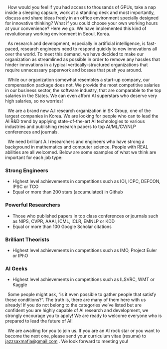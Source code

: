 &nbsp;&nbsp;How would you feel if you had access to thousands of GPUs, take a nap inside a sleeping capsule, work at a standing desk and most importantly, discuss and share ideas freely in an office environment specially designed for innovative thinking? What if you could choose your own working hours at your convenience? Here we go. We have implemented this kind of revolutionary working environment in Seoul, Korea.

&nbsp;&nbsp;As research and development, especially in artificial intelligence, is fast-paced, research engineers need to respond quickly to new innovations all over the world. To meet this demand, we have decided to make our organization as streamlined as possible in order to remove any hassles that hinder innovations in a typical vertically-structured organizations that require unnecessary paperwork and bosses that push you around. 

&nbsp;&nbsp;While our organization somewhat resembles a start-up company, our compensation package does not. We provide the most competitive salaries in our business sector, the software industry, that are comparable to the top salaries in the States. We can even afford AI superstars who deserve very high salaries, so no worries!

&nbsp;&nbsp;We are a brand new A.I research organization in SK Group, one of the largest companies in Korea. We are looking for people who can to lead the AI R&amp;D trend by applying state-of-the-art AI technologies to various industries and publishing research papers to top AI/ML/CV/NLP conferences and journals. 

&nbsp;&nbsp;We need brilliant A.I researchers and engineers who have strong a background in mathematics and computer science. People with REAL abilities are all welcomed. Below are some examples of what we think are important for each job type:

### Strong Engineers
 - Highest level achievements in competitions such as IOI, ICPC, DEFCON, IPSC or TCO
 - Equal or more than 200 stars (accumulated) in Github

### Powerful Researchers
 - Those who published papers in top class conferences or journals such as NIPS, CVPR, AAAI, ICML, ICLR, EMNLP or KDD
 - Equal or more than 100 Google Scholar citations

### Brilliant Theorists
 - Highest level achievements in competitions such as IMO, Project Euler or IPhO

### AI Geeks
 - Highest level achievements in competitions such as ILSVRC, WMT or Kaggle

&nbsp;&nbsp;Some people might ask, “is it even possible to gather people that satisfy these conditions?”. The truth is, there are many of them here with us already! If you do not belong to the categories we’ve listed but are confident you are highly capable of AI research and development, we strongly encourage you to apply! We are ready to welcome everyone who is prepared to lead the future of AI!

&nbsp;&nbsp;We are awaiting for you to join us. If you are an AI rock star or you want to become the next one, please send your curriculum vitae (resume) to jazzsaxmafia@gmail.com . We look forward to meeting you!

